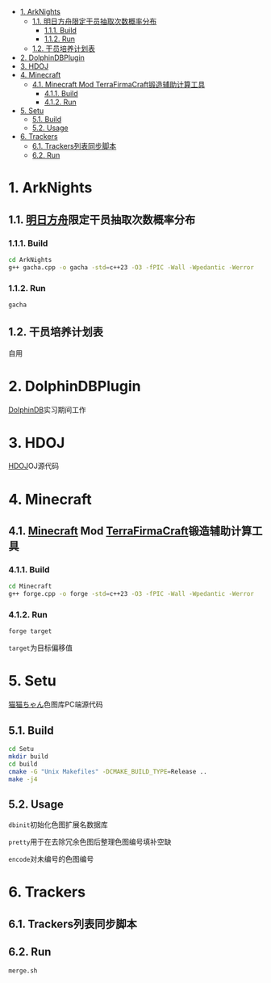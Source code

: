 - [1. ArkNights](#1-arknights)
  - [1.1. 明日方舟限定干员抽取次数概率分布](#11-明日方舟限定干员抽取次数概率分布)
    - [1.1.1. Build](#111-build)
    - [1.1.2. Run](#112-run)
  - [1.2. 干员培养计划表](#12-干员培养计划表)
- [2. DolphinDBPlugin](#2-dolphindbplugin)
- [3. HDOJ](#3-hdoj)
- [4. Minecraft](#4-minecraft)
  - [4.1. Minecraft Mod TerraFirmaCraft锻造辅助计算工具](#41-minecraft-mod-terrafirmacraft锻造辅助计算工具)
    - [4.1.1. Build](#411-build)
    - [4.1.2. Run](#412-run)
- [5. Setu](#5-setu)
  - [5.1. Build](#51-build)
  - [5.2. Usage](#52-usage)
- [6. Trackers](#6-trackers)
  - [6.1. Trackers列表同步脚本](#61-trackers列表同步脚本)
  - [6.2. Run](#62-run)

# 1. ArkNights

## 1.1. [明日方舟](https://ak.hypergryph.com/)限定干员抽取次数概率分布

### 1.1.1. Build

```bash
cd ArkNights
g++ gacha.cpp -o gacha -std=c++23 -O3 -fPIC -Wall -Wpedantic -Werror
```

### 1.1.2. Run

```bash
gacha
```

## 1.2. 干员培养计划表

自用

# 2. DolphinDBPlugin

[DolphinDB](http://dolphindb.com)实习期间工作

# 3. HDOJ

[HDOJ](https://acm.hdu.edu.cn/)OJ源代码

# 4. Minecraft

## 4.1. [Minecraft](https://www.minecraft.net/) Mod [TerraFirmaCraft](https://terrafirmacraft.com/)锻造辅助计算工具

### 4.1.1. Build

```bash
cd Minecraft
g++ forge.cpp -o forge -std=c++23 -O3 -fPIC -Wall -Wpedantic -Werror
```

### 4.1.2. Run

```bash
forge target
```

`target`为目标偏移值

# 5. Setu

[猫猫ちゃん](https://github.com/qzlzdy/Neko-Chan2.git)色图库PC端源代码

## 5.1. Build

```bash
cd Setu
mkdir build
cd build
cmake -G "Unix Makefiles" -DCMAKE_BUILD_TYPE=Release ..
make -j4
```

## 5.2. Usage

`dbinit`初始化色图扩展名数据库

`pretty`用于在去除冗余色图后整理色图编号填补空缺

`encode`对未编号的色图编号

# 6. Trackers

## 6.1. Trackers列表同步脚本

## 6.2. Run

```bash
merge.sh
```

